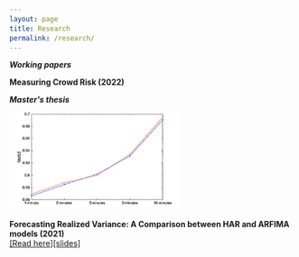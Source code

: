 ```yaml
---
layout: page
title: Research
permalink: /research/
---
```

***Working papers***

**Measuring Crowd Risk (2022)**

***Master's thesis***

<img src="https://github.com/ajda-marjanovic/ajda-marjanovic.github.io/blob/master/images/intervals.png?raw=true" width="300">  

**Forecasting Realized Variance: A Comparison between HAR and ARFIMA models (2021)**   
[[Read here]](http://www.cek.ef.uni-lj.si/magister/marjanovic4166-B.pdf)[[slides]](http://www.cek.ef.uni-lj.si/magister/marjanovic4166-B.pdf)
